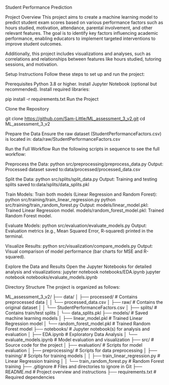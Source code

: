 Student Performance Prediction

Project Overview
This project aims to create a machine learning model to predict student exam scores based on various performance factors such as hours studied, motivation, attendance, parental involvement, and other relevant features. The goal is to identify key factors influencing academic performance, enabling educators to implement targeted interventions to improve student outcomes.

Additionally, this project includes visualizations and analyses, such as correlations and relationships between features like hours studied, tutoring sessions, and motivation.

Setup Instructions
Follow these steps to set up and run the project:

Prerequisites
Python 3.8 or higher.
Install Jupyter Notebook (optional but recommended).
Install required libraries:

pip install -r requirements.txt
Run the Project

Clone the Repository

git clone https://github.com/Sam-Little/ML_assessment_3_v2.git
cd ML_assessment_3_v2

Prepare the Data
Ensure the raw dataset (StudentPerformanceFactors.csv) is located in:
data/raw/StudentPerformanceFactors.csv

Run the Full Workflow Run the following scripts in sequence to see the full workflow:

Preprocess the Data:
python src/preprocessing/preprocess_data.py
Output: Processed dataset saved to:data/processed/processed_data.csv

Split the Data:
python src/splits/split_data.py
Output: Training and testing splits saved to:data/splits/data_splits.pkl

Train Models: Train both models (Linear Regression and Random Forest):
python src/training/train_linear_regression.py
python src/training/train_random_forest.py
Output:
models/linear_model.pkl: Trained Linear Regression model.
models/random_forest_model.pkl: Trained Random Forest model.


Evaluate Models:
python src/evaluation/evaluate_models.py
Output: Evaluation metrics (e.g., Mean Squared Error, R-squared) printed in the terminal.

Visualize Results:
python src/visualization/compare_models.py
Output: Visual comparison of model performance (bar charts for MSE and R-squared).

Explore the Data and Results Open the Jupyter Notebooks for detailed analysis and visualizations:
jupyter notebook notebooks/EDA.ipynb
jupyter notebook notebooks/evaluate_models.ipynb






Directory Structure
The project is organized as follows:


ML_assessment_3_v2/
├── data/
│   ├── processed/          # Contains preprocessed data
│   │   └── processed_data.csv
│   ├── raw/                # Contains the original dataset
│   │   └── StudentPerformanceFactors.csv
│   ├── splits/             # Contains train/test splits
│       └── data_splits.pkl
├── models/                 # Saved machine learning models
│   ├── linear_model.pkl    # Trained Linear Regression model
│   └── random_forest_model.pkl # Trained Random Forest model
├── notebooks/              # Jupyter notebook(s) for analysis and evaluation
│   ├── EDA.ipynb           # Exploratory Data Analysis
│   └── evaluate_models.ipynb # Model evaluation and visualization
├── src/                    # Source code for the project
│   ├── evaluation/         # Scripts for model evaluation
│   ├── preprocessing/      # Scripts for data preprocessing
│   ├── training/           # Scripts for training models
│   │   ├── train_linear_regression.py # Linear Regression training
│   │   └── train_random_forest.py    # Random Forest training
├── .gitignore              # Files and directories to ignore in Git
├── README.md               # Project overview and instructions
├── requirements.txt        # Required dependencies




